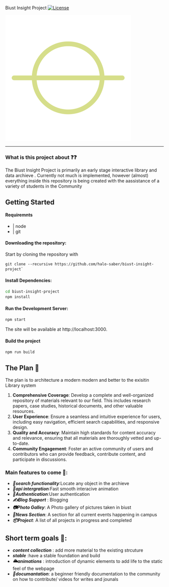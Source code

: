 Biust Insight Project [![License](https://img.shields.io/github/license/TheCherno/Hazel.svg)](https://github.com/TheCherno/Hazel/blob/master/LICENSE)

![BIP](/logo.svg "biust-insight-project")
***
### What is this project about ❓❓ 

The Biust Insight Project is primarily an early stage interactive library and data archieve . Currently not much is implemented, however (almost) everything inside this repository is being created with the aassistance of a variety of students in the Community 



## Getting Started
#### Requiremnts
- | node
- | git 


#### Downloading the repository:

Start by cloning the repository with
```
git clone --recursive https://github.com/halo-saber/biust-insight-project`
```
#### Install Dependencies:
```bash
cd biust-insight-project
npm install
```

#### Run the Development Server:
```bash
npm start
```
The site will be available at http://localhost:3000.

#### Build the project
```bash
npm run build
```

## The Plan 📜
The plan is to architecture a modern modern and better to the exisitin Library system
1. **Comprehensive Coverage**: Develop a complete and well-organized repository of materials relevant to our field. This includes research papers, case studies, historical documents, and other valuable resources.
2. **User Experience**: Ensure a seamless and intuitive experience for users, including easy navigation, efficient search capabilities, and responsive design.
3. **Quality and Accuracy**: Maintain high standards for content accuracy and relevance, ensuring that all materials are thoroughly vetted and up-to-date.
4. **Community Engagement**: Foster an active community of users and contributors who can provide feedback, contribute content, and participate in discussions.

### Main features to come 🚩:
- ***🔎search functionality***:Locate any object in the archieve
- ***📂api intergration***:Fast smooth interacive animation
- ***🔑Authentication***:User authentication
- ***✍Blog Support*** : Blogging
- ***📷Photo Galley***: A Photo gallery of pictures taken in biust
- ***📰News Section***: A section for all current events happening in campus
- ***📦Project***: A list of all projects in progress and completed

## Short term goals 🚩:
- ***content collection*** : add more material to the existing  strcuture
- ***stable*** :have a stable foundation and build
- ***🌥animations*** : introduction of dynamic elements to add  life to the static feel of the webpage
- ***📗documantation***: a beginner friendly documentation to the community  on how to contribute/ videos for writes and jounals
